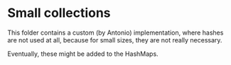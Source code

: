 # Small collections

This folder contains a custom (by Antonio) implementation,
where hashes are not used at all, because for small sizes,
they are not really necessary.

Eventually, these might be added to the HashMaps.
